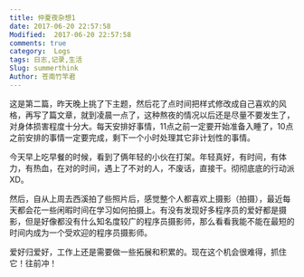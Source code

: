 ```yaml
---
title: 仲夏夜杂想1
date: 2017-06-20 22:57:58
Modified:  2017-06-20 22:57:58
comments: true
category:  Logs
tags: 日志,记录,生活
Slug: summerthink
Author: 苍南竹竿君
---
```

这是第二篇，昨天晚上挑了下主题，然后花了点时间把样式修改成自己喜欢的风格，再写了篇文章，就到凌晨一点了，这种熬夜的情况以后还是尽量不要发生了，对身体损害程度十分大。每天安排好事情，11点之前一定要开始准备入睡了，10点之前安排的事情一定要完成，剩下一个小时处理其它非计划性的事情。    

今天早上吃早餐的时候，看到了俩年轻的小伙在打架。年轻真好，有时间，有体力，有热血，在对的时间，遇上了不对的人，不废话，直接干。彻彻底底的行动派XD。<!--more-->   

然后，自从上周去西溪拍了些照片后，感觉整个人都喜欢上摄影（拍摄），最近每天都会花一些闲暇时间在学习如何拍摄上。有没有发现好多程序员的爱好都是摄影，但是好像都没有什么知名度较广的程序员摄影师，那么看看我能不能在最短的时间内成为一个受欢迎的程序员摄影师。  

爱好归爱好，工作上还是需要做一些拓展和积累的。现在这个机会很难得，抓住它！往前冲！